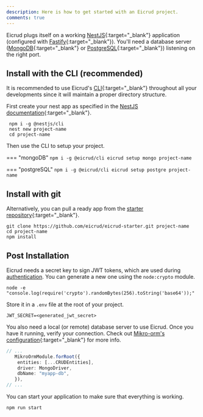 ```yaml
---
description: Here is how to get started with an Eicrud project.
comments: true
---
```


Eicrud plugs itself on a working [NestJS](https://nestjs.com){:target="_blank"} application (configured with [Fastify](https://fastify.dev){:target="_blank"}). You'll need a database server ([MongoDB](https://www.mongodb.com/docs/v5.0/tutorial/convert-replica-set-to-replicated-shard-cluster){:target="_blank"} or [PostgreSQL](https://www.postgresql.org/){:target="_blank"}) listening on the right port.

## Install with the CLI (recommended)

It is recommended to use Eicrud's [CLI](https://www.npmjs.com/package/@eicrud/cli){:target="_blank"} throughout all your developments since it will maintain a proper directory structure.

First create your nest app as specified in the [NestJS documentation](https://docs.nestjs.com/#installation){:target="_blank"}.

```
 npm i -g @nestjs/cli
 nest new project-name
 cd project-name
```

Then use the CLI to setup your project.

=== "mongoDB"
    ```
    npm i -g @eicrud/cli
    eicrud setup mongo project-name 
    ```

=== "postgreSQL"
    ```
    npm i -g @eicrud/cli
    eicrud setup postgre project-name 
    ```

## Install with git

Alternatively, you can pull a ready app from the [starter repository](https://github.com/eicrud/eicrud-starter){:target="_blank"}.
```
git clone https://github.com/eicrud/eicrud-starter.git project-name
cd project-name
npm install
```

## Post Installation

Eicrud needs a secret key to sign JWT tokens, which are used during [authentication](./configuration/authentication.md). You can generate a new one using the `node:crypto` module.
```
node -e "console.log(require('crypto').randomBytes(256).toString('base64'));"
```
Store it in a `.env` file at the root of your project.
``` title=" project-name/.env"
JWT_SECRET=<generated_jwt_secret>
```

You also need a local (or remote) database server to use Eicrud. Once you have it running, verify your connection. Check out [Mikro-orm's configuration](https://mikro-orm.io/docs/configuration#connection){:target="_blank"} for more info.
```typescript title=" project-name/app.module.ts"
// ...
   MikroOrmModule.forRoot({
    entities: [...CRUDEntities],
    driver: MongoDriver,
    dbName: "myapp-db",
   }),
// ...
```
You can start your application to make sure that everything is working.
```
npm run start
```